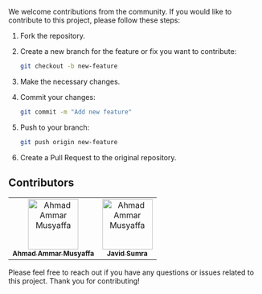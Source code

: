 We welcome contributions from the community. If you would like to contribute to this project, please follow these steps:

1. Fork the repository.
2. Create a new branch for the feature or fix you want to contribute:

   ```bash
   git checkout -b new-feature
   ```

3. Make the necessary changes.
4. Commit your changes:

   ```bash
   git commit -m "Add new feature"
   ```

5. Push to your branch:

   ```bash
   git push origin new-feature
   ```

6. Create a Pull Request to the original repository.

## Contributors

<table>
  <tbody>
    <tr>
         <td align="center"><a href="https://github.com/ahmadammarm"><img src="https://avatars.githubusercontent.com/u/113039347?v=4?s=100" width="100px;" alt="Ahmad Ammar Musyaffa
"/><br /><sub><b>Ahmad Ammar Musyaffa
</b></sub></a><br /></td>
         <td align="center"><a href="https://github.com/javidsumra"><img src="https://avatars.githubusercontent.com/u/112365664?v=4" width="100px;" alt="Ahmad Ammar Musyaffa
"/><br /><sub><b>Javid Sumra
</b></sub></a><br /></td>
    </tr>
  </tbody>
</table>

Please feel free to reach out if you have any questions or issues related to this project. Thank you for contributing!
